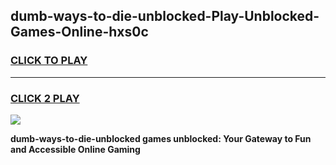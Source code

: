 
## dumb-ways-to-die-unblocked-Play-Unblocked-Games-Online-hxs0c
<h3>
<a href="https://premium76.site?title=dumb-ways-to-die-unblocked&ref=25A">CLICK TO PLAY</a></h3>
<hr>

<h3>
<a href="https://premium76.site?title=dumb-ways-to-die-unblocked&ref=25A">CLICK 2 PLAY</a>
  
</h3>

<a href="https://premium76.site?title=dumb-ways-to-die-unblocked&ref=25A"><img src="https://clearcache.store/games.png"></a>


**dumb-ways-to-die-unblocked games unblocked: Your Gateway to Fun and Accessible Online Gaming**
